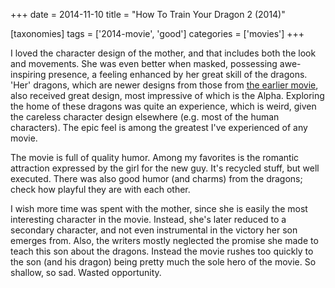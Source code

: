 +++
date = 2014-11-10
title = "How To Train Your Dragon 2 (2014)"

[taxonomies]
tags = ['2014-movie', 'good']
categories = ['movies']
+++

I loved the character design of the mother, and that includes both the
look and movements. She was even better when masked, possessing
awe-inspiring presence, a feeling enhanced by her great skill of the
dragons. \'Her\' dragons, which are newer designs from those from [the
earlier movie], also received great design, most impressive of which is
the Alpha. Exploring the home of these dragons was quite an experience,
which is weird, given the careless character design elsewhere (e.g. most
of the human characters). The epic feel is among the greatest I\'ve
experienced of any movie.

The movie is full of quality humor. Among my favorites is the romantic
attraction expressed by the girl for the new guy. It\'s recycled stuff,
but well executed. There was also good humor (and charms) from the
dragons; check how playful they are with each other.

I wish more time was spent with the mother, since she is easily the most
interesting character in the movie. Instead, she\'s later reduced to a
secondary character, and not even instrumental in the victory her son
emerges from. Also, the writers mostly neglected the promise she made to
teach this son about the dragons. Instead the movie rushes too quickly
to the son (and his dragon) being pretty much the sole hero of the
movie. So shallow, so sad. Wasted opportunity.

  [the earlier movie]: http://tshepang.net/how-to-train-your-dragon-2010
